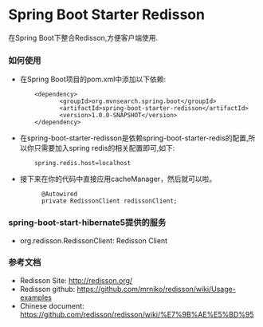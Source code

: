 Spring Boot Starter Redisson
=============================================
在Spring Boot下整合Redisson,方便客户端使用.

### 如何使用

* 在Spring Boot项目的pom.xml中添加以下依赖:

          <dependency>
                 <groupId>org.mvnsearch.spring.boot</groupId>
                 <artifactId>spring-boot-starter-redisson</artifactId>
                 <version>1.0.0-SNAPSHOT</version>
          </dependency>

* 在spring-boot-starter-redisson是依赖spring-boot-starter-redis的配置,所以你只需要加入spring redis的相关配置即可,如下:
                    
          spring.redis.host=localhost

* 接下来在你的代码中直接应用cacheManager，然后就可以啦。
        
            @Autowired
            private RedissonClient redissonClient;

### spring-boot-start-hibernate5提供的服务

* org.redisson.RedissonClient: Redisson Client

### 参考文档

* Redisson Site: http://redisson.org/
* Redisson github: https://github.com/mrniko/redisson/wiki/Usage-examples
* Chinese document: https://github.com/redisson/redisson/wiki/%E7%9B%AE%E5%BD%95